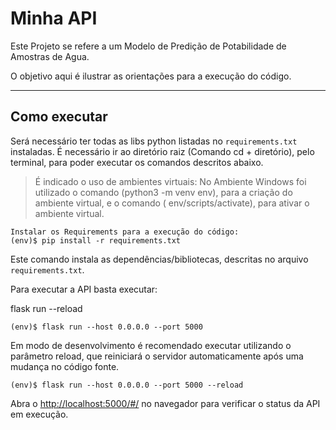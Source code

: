# Minha API

Este Projeto se refere a um Modelo de Predição de Potabilidade de Amostras de Agua.

O objetivo aqui é ilustrar as orientações para a execução do código.

---
## Como executar 


Será necessário ter todas as libs python listadas no `requirements.txt` instaladas.
É necessário ir ao diretório raiz (Comando cd + diretório), pelo terminal, para poder executar os comandos descritos abaixo.

> É indicado o uso de ambientes virtuais:
    No Ambiente Windows foi utilizado o comando (python3 -m venv env), para a criação do ambiente virtual, e o comando ( env/scripts/activate), para ativar o ambiente virtual.

```
Instalar os Requirements para a execução do código:
(env)$ pip install -r requirements.txt
```

Este comando instala as dependências/bibliotecas, descritas no arquivo `requirements.txt`.

Para executar a API  basta executar:

flask run --reload



```
(env)$ flask run --host 0.0.0.0 --port 5000
```

Em modo de desenvolvimento é recomendado executar utilizando o parâmetro reload, que reiniciará o servidor
automaticamente após uma mudança no código fonte. 

```
(env)$ flask run --host 0.0.0.0 --port 5000 --reload
```

Abra o [http://localhost:5000/#/](http://localhost:5000/#/) no navegador para verificar o status da API em execução.
